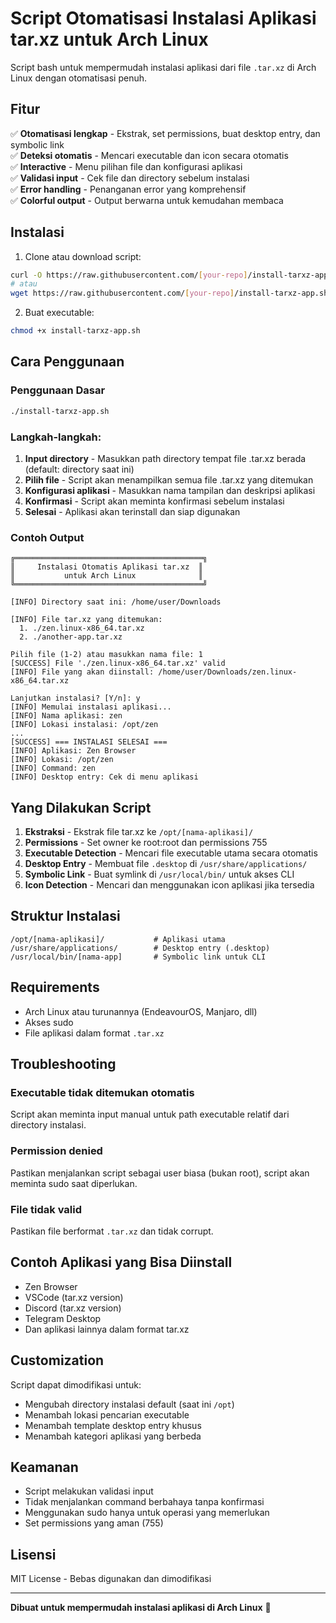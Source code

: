 # Script Otomatisasi Instalasi Aplikasi tar.xz untuk Arch Linux

Script bash untuk mempermudah instalasi aplikasi dari file `.tar.xz` di Arch Linux dengan otomatisasi penuh.

## Fitur

✅ **Otomatisasi lengkap** - Ekstrak, set permissions, buat desktop entry, dan symbolic link  
✅ **Deteksi otomatis** - Mencari executable dan icon secara otomatis  
✅ **Interactive** - Menu pilihan file dan konfigurasi aplikasi  
✅ **Validasi input** - Cek file dan directory sebelum instalasi  
✅ **Error handling** - Penanganan error yang komprehensif  
✅ **Colorful output** - Output berwarna untuk kemudahan membaca  

## Instalasi

1. Clone atau download script:
```bash
curl -O https://raw.githubusercontent.com/[your-repo]/install-tarxz-app.sh
# atau
wget https://raw.githubusercontent.com/[your-repo]/install-tarxz-app.sh
```

2. Buat executable:
```bash
chmod +x install-tarxz-app.sh
```

## Cara Penggunaan

### Penggunaan Dasar
```bash
./install-tarxz-app.sh
```

### Langkah-langkah:
1. **Input directory** - Masukkan path directory tempat file .tar.xz berada (default: directory saat ini)
2. **Pilih file** - Script akan menampilkan semua file .tar.xz yang ditemukan
3. **Konfigurasi aplikasi** - Masukkan nama tampilan dan deskripsi aplikasi
4. **Konfirmasi** - Script akan meminta konfirmasi sebelum instalasi
5. **Selesai** - Aplikasi akan terinstall dan siap digunakan

### Contoh Output
```
╔══════════════════════════════════════════╗
║     Instalasi Otomatis Aplikasi tar.xz  ║
║           untuk Arch Linux              ║
╚══════════════════════════════════════════╝

[INFO] Directory saat ini: /home/user/Downloads

[INFO] File tar.xz yang ditemukan:
  1. ./zen.linux-x86_64.tar.xz
  2. ./another-app.tar.xz

Pilih file (1-2) atau masukkan nama file: 1
[SUCCESS] File './zen.linux-x86_64.tar.xz' valid
[INFO] File yang akan diinstall: /home/user/Downloads/zen.linux-x86_64.tar.xz

Lanjutkan instalasi? [Y/n]: y
[INFO] Memulai instalasi aplikasi...
[INFO] Nama aplikasi: zen
[INFO] Lokasi instalasi: /opt/zen
...
[SUCCESS] === INSTALASI SELESAI ===
[INFO] Aplikasi: Zen Browser
[INFO] Lokasi: /opt/zen
[INFO] Command: zen
[INFO] Desktop entry: Cek di menu aplikasi
```

## Yang Dilakukan Script

1. **Ekstraksi** - Ekstrak file tar.xz ke `/opt/[nama-aplikasi]/`
2. **Permissions** - Set owner ke root:root dan permissions 755
3. **Executable Detection** - Mencari file executable utama secara otomatis
4. **Desktop Entry** - Membuat file `.desktop` di `/usr/share/applications/`
5. **Symbolic Link** - Buat symlink di `/usr/local/bin/` untuk akses CLI
6. **Icon Detection** - Mencari dan menggunakan icon aplikasi jika tersedia

## Struktur Instalasi

```
/opt/[nama-aplikasi]/           # Aplikasi utama
/usr/share/applications/        # Desktop entry (.desktop)
/usr/local/bin/[nama-app]       # Symbolic link untuk CLI
```

## Requirements

- Arch Linux atau turunannya (EndeavourOS, Manjaro, dll)
- Akses sudo
- File aplikasi dalam format `.tar.xz`

## Troubleshooting

### Executable tidak ditemukan otomatis
Script akan meminta input manual untuk path executable relatif dari directory instalasi.

### Permission denied
Pastikan menjalankan script sebagai user biasa (bukan root), script akan meminta sudo saat diperlukan.

### File tidak valid
Pastikan file berformat `.tar.xz` dan tidak corrupt.

## Contoh Aplikasi yang Bisa Diinstall

- Zen Browser
- VSCode (tar.xz version)
- Discord (tar.xz version)
- Telegram Desktop
- Dan aplikasi lainnya dalam format tar.xz

## Customization

Script dapat dimodifikasi untuk:
- Mengubah directory instalasi default (saat ini `/opt`)
- Menambah lokasi pencarian executable
- Menambah template desktop entry khusus
- Menambah kategori aplikasi yang berbeda

## Keamanan

- Script melakukan validasi input
- Tidak menjalankan command berbahaya tanpa konfirmasi
- Menggunakan sudo hanya untuk operasi yang memerlukan
- Set permissions yang aman (755)

## Lisensi

MIT License - Bebas digunakan dan dimodifikasi

---

**Dibuat untuk mempermudah instalasi aplikasi di Arch Linux** 🐧
